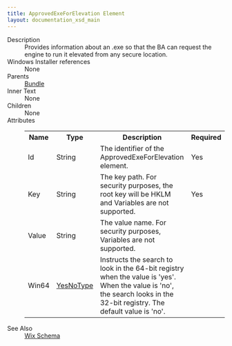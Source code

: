 ```yaml
---
title: ApprovedExeForElevation Element
layout: documentation_xsd_main
---
```

<dl>
  <dt>Description</dt>
  <dd>Provides information about an .exe so that the BA can request the engine to run it elevated from any secure location.</dd>
  <dt>Windows Installer references</dt>
  <dd>None</dd>
  <dt>Parents</dt>
  <dd>
    <a href="../wix/bundle">Bundle</a>
  </dd>
  <dt>Inner Text</dt>
  <dd>None</dd>
  <dt>Children</dt>
  <dd>None</dd>
  <dt>Attributes</dt>
  <dd>
    <table cellspacing="0" cellpadding="0" class="schema">
      <tr>
        <th width="15%">Name</th>
        <th width="15%">Type</th>
        <th width="65%">Description</th>
        <th width="15%">Required</th>
      </tr>
      <tr>
        <td>Id</td>
        <td>String</td>
        <td>The identifier of the ApprovedExeForElevation element.</td>
        <td>Yes</td>
      </tr>
      <tr>
        <td>Key</td>
        <td>String</td>
        <td>             The key path.             For security purposes, the root key will be HKLM and Variables are not supported.           </td>
        <td>Yes</td>
      </tr>
      <tr>
        <td>Value</td>
        <td>String</td>
        <td>             The value name.             For security purposes, Variables are not supported.           </td>
        <td>&nbsp;</td>
      </tr>
      <tr>
        <td>Win64</td>
        <td><a href="../wix/simple_type_yesnotype">YesNoType</a></td>
        <td>             Instructs the search to look in the 64-bit registry when the value is 'yes'.             When the value is 'no', the search looks in the 32-bit registry.             The default value is 'no'.           </td>
        <td>&nbsp;</td>
      </tr>
    </table>
  </dd>
  <dt>See Also</dt>
  <dd>
    <a href="../wix">Wix Schema</a>
  </dd>
</dl>
